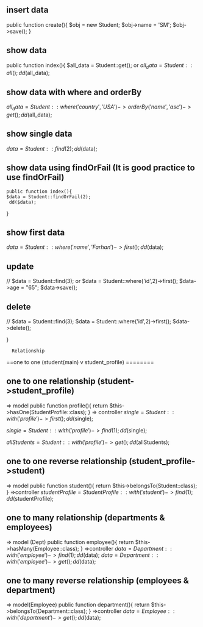 

## insert data
public function create(){
    $obj = new Student;
    $obj->name = 'SM';
    $obj->save();
  }

## show data 
  public function index(){
    $all_data = Student::get(); or
    $all_data = Student::all();
        dd($all_data);

 ## show data with where and orderBy
 $all_data = Student::where('country','USA')->orderBy('name', 'asc')->get();
    dd($all_data);

 ## show single data
  $data = Student::find(2);
    dd($data);

## show data using findOrFail (It is good practice to use findOrFail)
    public function index(){
    $data = Student::findOrFail(2);
     dd($data);
   }

## show first data
  $data = Student::where('name', 'Farhan')->first();
   dd($data);



## update 

 // $data = Student::find(3); or
  $data = Student::where('id',2)->first();
  $data->age = "65";
  $data->save();

## delete 

  // $data = Student::find(3);
  $data = Student::where('id',2)->first();
  $data->delete();

  }

      Relationship 
   ==one to one (student(main) v student_profile) ========
## one to one relationship (student->student_profile)

=> model 
  public function profile(){
          return $this->hasOne(StudentProfile::class);
    }
=> controller
   $single = Student::with('profile')->first();
   dd($single);
  
  $single = Student::with('profile')->find(1);
  dd($single);

  $allStudents = Student::with('profile')->get();
  dd($allStudents);

## one to one reverse relationship (student_profile->student)

   => model 
     public function student(){
        return $this->belongsTo(Student::class);
    }
    =>controller
      $studentProfile = StudentProfile::with('student')->find(1);
      dd($studentProfile);

## one to many relationship (departments & employees)

=> model (Dept)
 public function employee(){
        return $this->hasMany(Employee::class);
    }
=>controller 
 $data = Department::with('employee')->find(1);
      dd($data);
    $data = Department::with('employee')->get();
       dd($data);

## one to many reverse relationship (employees & department)

=> model(Employee)
public function department(){
        return $this->belongsTo(Department::class);
    }
=>controller 
$data = Employee::with('department')->get();
       dd($data);